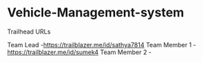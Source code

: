 # Vehicle-Management-system

Trailhead URLs

Team Lead -https://trailblazer.me/id/sathya7814
Team Member 1 -https://trailblazer.me/id/sumek4
Team Member 2 -
